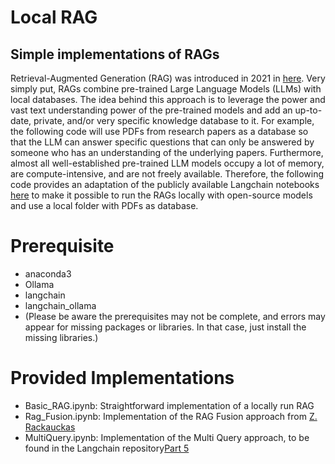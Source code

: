 # Local RAG




## Simple implementations of RAGs
Retrieval-Augmented Generation (RAG) was introduced in 2021 in [here](https://arxiv.org/abs/2005.11401).
Very simply put, RAGs combine pre-trained Large Language Models (LLMs) with local databases.
The idea behind this approach is to leverage the power and vast text understanding power of the pre-trained models and add an up-to-date, private, and/or very specific knowledge database to it.
For example, the following code will use PDFs from research papers as a database so that the LLM can answer specific questions that can only be answered by someone who has an understanding of the underlying papers.
Furthermore, almost all well-established pre-trained LLM models occupy a lot of memory, are compute-intensive, and are not freely available. 
Therefore, the following code provides an adaptation of the publicly available Langchain notebooks [here](https://github.com/langchain-ai/rag-from-scratch/tree/main) to make it possible to run the RAGs locally with open-source models and use a local folder with PDFs as database.

# Prerequisite
- anaconda3
- Ollama
- langchain
- langchain_ollama
- (Please be aware the prerequisites may not be complete, and errors may appear for missing packages or libraries. In that case, just install the missing libraries.)

# Provided Implementations
- Basic_RAG.ipynb: Straightforward implementation of a locally run RAG
- Rag_Fusion.ipynb: Implementation of the RAG Fusion approach from [Z. Rackauckas](https://arxiv.org/abs/2402.03367)
- MultiQuery.ipynb: Implementation of the Multi Query approach, to be found in the Langchain repository[Part 5](https://github.com/langchain-ai/rag-from-scratch/blob/main/rag_from_scratch_5_to_9.ipynb)

  
